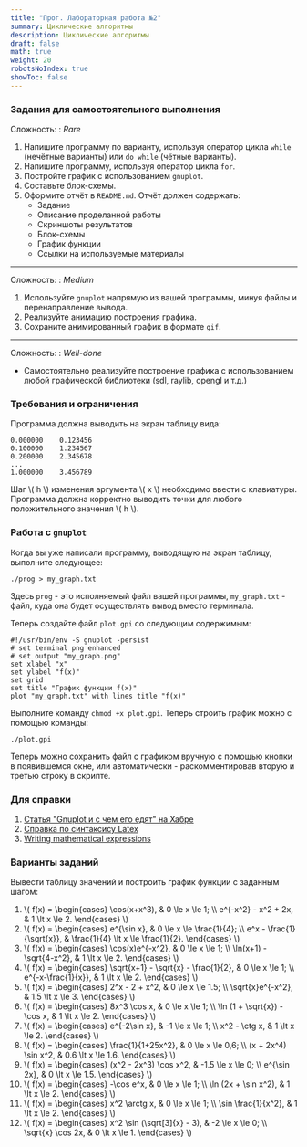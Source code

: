 ```yaml
---
title: "Прог. Лабораторная работа №2"
summary: Циклические алгоритмы
description: Циклические алгоритмы
draft: false
math: true
weight: 20
robotsNoIndex: true
showToc: false
---
```


### Задания для самостоятельного выполнения

Сложность:
: *Rare*

1. Напишите программу по варианту, используя оператор цикла `while` (нечётные варианты) или `do while` (чётные варианты).
2. Напишите программу, используя оператор цикла `for`.
3. Постройте график с использованием `gnuplot`.
4. Составьте блок-схемы.
5. Оформите отчёт в `README.md`. Отчёт должен содержать:
    * Задание
    * Описание проделанной работы
    * Скриншоты результатов
    * Блок-схемы
    * График функции
    * Ссылки на используемые материалы

---

Сложность:
: *Medium*  

1. Используйте `gnuplot` напрямую из вашей программы, минуя файлы и перенаправление вывода.
2. Реализуйте анимацию построения графика.
3. Сохраните анимированный график в формате `gif`.

---

Сложность:
: *Well-done*  

* Самостоятельно реализуйте построение графика с использованием любой графической библиотеки (sdl, raylib, opengl и т.д.)

### Требования и ограничения

Программа должна выводить на экран таблицу вида:
```text
0.000000    0.123456
0.100000    1.234567
0.200000    2.345678
...
1.000000    3.456789
```
Шаг \\( h \\) изменения аргумента \\( x \\) необходимо ввести с клавиатуры. Программа должна корректно выводить точки для любого положительного значения \\( h \\).

### Работа с `gnuplot`

Когда вы уже написали программу, выводящую на экран таблицу, выполните следующее:

```shell
./prog > my_graph.txt
```
Здесь `prog` - это исполняемый файл вашей программы, `my_graph.txt` - файл, куда она будет осуществлять вывод вместо терминала.

Теперь создайте файл `plot.gpi` со следующим содержимым:
```shell
#!/usr/bin/env -S gnuplot -persist
# set terminal png enhanced
# set output "my_graph.png"
set xlabel "x" 
set ylabel "f(x)"
set grid
set title "График функции f(x)"
plot "my_graph.txt" with lines title "f(x)"
```

Выполните команду `chmod +x plot.gpi`. Теперь строить график можно с помощью команды:
```shell
./plot.gpi
```
Теперь можно сохранить файл с графиком вручную с помощью кнопки в появившемся окне, или автоматически - раскомментировав вторую и третью строку в скрипте.


### Для справки

1. [Статья "Gnuplot и с чем его едят" на Хабре](https://habr.com/ru/companies/ruvds/articles/517450/)
2. [Справка по синтаксису Latex](https://en.wikibooks.org/wiki/LaTeX/Mathematics)
3. [Writing mathematical expressions](https://docs.github.com/en/get-started/writing-on-github/working-with-advanced-formatting/writing-mathematical-expressions)


### Варианты заданий

Вывести таблицу значений и построить график функции с заданным шагом:

1. \\( f(x) = \begin{cases} \cos(x+x^3), & 0 \le x \le 1; \\\  e^{-x^2} - x^2 + 2x, & 1 \lt x \le 2.  \end{cases} \\)
2. \\( f(x) = \begin{cases} e^{\sin x}, & 0 \le x \le \frac{1}{4}; \\\  e^x - \frac{1}{\sqrt{x}}, & \frac{1}{4} \lt x \le \frac{1}{2}.  \end{cases} \\)
3. \\( f(x) = \begin{cases} \cos(x)e^{-x^2}, & 0 \le x \le 1; \\\  \ln(x+1) - \sqrt{4-x^2}, & 1 \lt x \le 2.  \end{cases} \\)
4. \\( f(x) = \begin{cases} \sqrt{x+1} - \sqrt{x} - \frac{1}{2}, & 0 \le x \le 1; \\\  e^{-x-\frac{1}{x}}, & 1 \lt x \le 2.  \end{cases} \\)
5. \\( f(x) = \begin{cases} 2^x - 2 + x^2, & 0 \le x \le 1.5; \\\  \sqrt{x}e^{-x^2}, & 1.5 \lt x \le 3.  \end{cases} \\)
6. \\( f(x) = \begin{cases} 8x^3 \cos x, & 0 \le x \le 1; \\\  \ln (1 + \sqrt{x}) - \cos x, & 1 \lt x \le 2.  \end{cases} \\)
7. \\( f(x) = \begin{cases} e^{-2\sin x}, & -1 \le x \le 1; \\\ x^2 - \ctg x, & 1 \lt x \le 2.  \end{cases} \\)
8. \\( f(x) = \begin{cases} \frac{1}{1+25x^2}, & 0 \le x \le 0,6; \\\  (x + 2x^4) \sin x^2, & 0.6 \lt x \le 1.6.  \end{cases} \\)
9. \\( f(x) = \begin{cases} (x^2 - 2x^3) \cos x^2, & -1.5 \le x \le 0; \\\ e^{\sin 2x}, & 0 \lt x \le 1.5.  \end{cases} \\)
10. \\( f(x) = \begin{cases} -\cos e^x, & 0 \le x \le 1; \\\ \ln (2x + \sin x^2), & 1 \lt x \le 2.  \end{cases} \\)
11. \\( f(x) = \begin{cases} x^2 \arctg x, & 0 \le x \le 1; \\\ \sin \frac{1}{x^2}, & 1 \lt x \le 2.  \end{cases} \\)
12. \\( f(x) = \begin{cases} x^2 \sin (\sqrt[3]{x} - 3), & -2 \le x \le 0; \\\ \sqrt{x} \cos 2x, & 0 \lt x \le 1.  \end{cases} \\)
